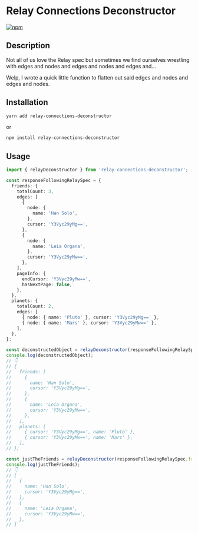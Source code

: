 # Relay Connections Deconstructor

[![npm](https://img.shields.io/npm/v/relay-connections-deconstructor?style=plastic)](https://www.npmjs.com/package/relay-connections-deconstructor)

## Description

Not all of us love the Relay spec but sometimes we find ourselves wrestling with edges and nodes and edges and nodes and edges and...

Welp, I wrote a quick little function to flatten out said edges and nodes and edges and nodes.

## Installation

```bash
yarn add relay-connections-deconstructor
```

or

```bash
npm install relay-connections-deconstructor
```

## Usage

```typescript
import { relayDeconstructor } from 'relay-connections-deconstructor';

const responseFollowingRelaySpec = {
  friends: {
    totalCount: 3,
    edges: [
      {
        node: {
          name: 'Han Solo',
        },
        cursor: 'Y3Vyc29yMg==',
      },
      {
        node: {
          name: 'Leia Organa',
        },
        cursor: 'Y3Vyc29yMw==',
      },
    ],
    pageInfo: {
      endCursor: 'Y3Vyc29yMw==',
      hasNextPage: false,
    },
  },
  planets: {
    totalCount: 2,
    edges: [
      { node: { name: 'Pluto' }, cursor: 'Y3Vyc29yMg==' },
      { node: { name: 'Mars' }, cursor: 'Y3Vyc29yMw==' },
    ],
  },
};

const deconstructedObject = relayDeconstructor(responseFollowingRelaySpec);
console.log(deconstructedObject);
// 👇
// {
//   friends: [
//     {
//       name: 'Han Solo',
//       cursor: 'Y3Vyc29yMg==',
//     },
//     {
//       name: 'Leia Organa',
//       cursor: 'Y3Vyc29yMw==',
//     },
//   ],
//   planets: [
//     { cursor: 'Y3Vyc29yMg==', name: 'Pluto' },
//     { cursor: 'Y3Vyc29yMw==', name: 'Mars' },
//   ],
// };

const justTheFriends = relayDeconstructor(responseFollowingRelaySpec.friends);
console.log(justTheFriends);
// 👇
// [
//   {
//     name: 'Han Solo',
//     cursor: 'Y3Vyc29yMg==',
//   },
//   {
//     name: 'Leia Organa',
//     cursor: 'Y3Vyc29yMw==',
//   },
// ]
```
